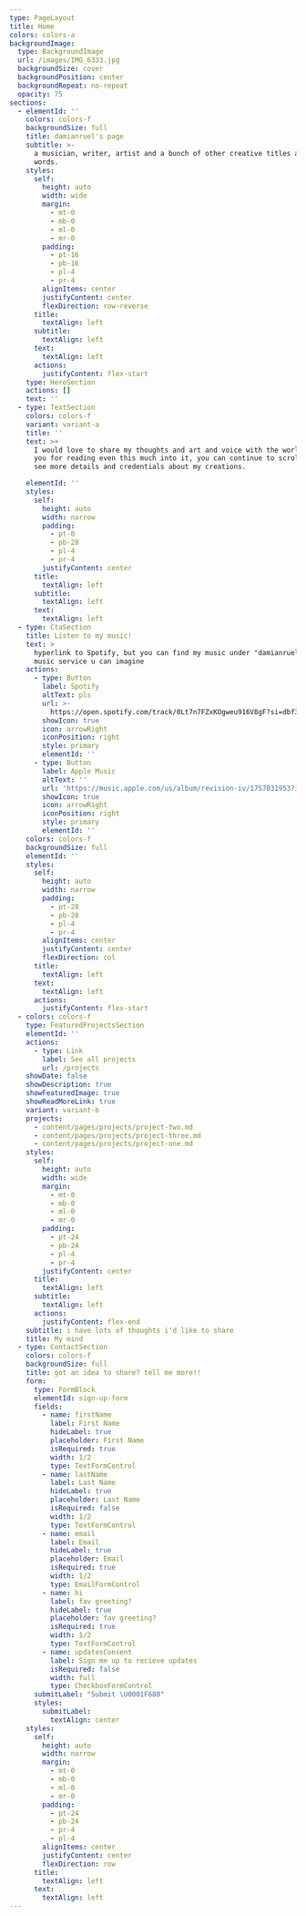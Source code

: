 ```yaml
---
type: PageLayout
title: Home
colors: colors-a
backgroundImage:
  type: BackgroundImage
  url: /images/IMG_6333.jpg
  backgroundSize: cover
  backgroundPosition: center
  backgroundRepeat: no-repeat
  opacity: 75
sections:
  - elementId: ''
    colors: colors-f
    backgroundSize: full
    title: damianruel's page
    subtitle: >-
      a musician, writer, artist and a bunch of other creative titles and buzz
      words.
    styles:
      self:
        height: auto
        width: wide
        margin:
          - mt-0
          - mb-0
          - ml-0
          - mr-0
        padding:
          - pt-16
          - pb-16
          - pl-4
          - pr-4
        alignItems: center
        justifyContent: center
        flexDirection: row-reverse
      title:
        textAlign: left
      subtitle:
        textAlign: left
      text:
        textAlign: left
      actions:
        justifyContent: flex-start
    type: HeroSection
    actions: []
    text: ''
  - type: TextSection
    colors: colors-f
    variant: variant-a
    title: ''
    text: >+
      I would love to share my thoughts and art and voice with the world. Thank
      you for reading even this much into it, you can continue to scroll down to
      see more details and credentials about my creations.

    elementId: ''
    styles:
      self:
        height: auto
        width: narrow
        padding:
          - pt-0
          - pb-28
          - pl-4
          - pr-4
        justifyContent: center
      title:
        textAlign: left
      subtitle:
        textAlign: left
      text:
        textAlign: left
  - type: CtaSection
    title: Listen to my music!
    text: >
      hyperlink to Spotify, but you can find my music under "damianruel" on any
      music service u can imagine
    actions:
      - type: Button
        label: Spotify
        altText: pls
        url: >-
          https://open.spotify.com/track/0Lt7n7FZxKOgweu916V8gF?si=dbf3d58889e54f11
        showIcon: true
        icon: arrowRight
        iconPosition: right
        style: primary
        elementId: ''
      - type: Button
        label: Apple Music
        altText: ''
        url: 'https://music.apple.com/us/album/revision-iv/1757031953?i=1757031954'
        showIcon: true
        icon: arrowRight
        iconPosition: right
        style: primary
        elementId: ''
    colors: colors-f
    backgroundSize: full
    elementId: ''
    styles:
      self:
        height: auto
        width: narrow
        padding:
          - pt-28
          - pb-28
          - pl-4
          - pr-4
        alignItems: center
        justifyContent: center
        flexDirection: col
      title:
        textAlign: left
      text:
        textAlign: left
      actions:
        justifyContent: flex-start
  - colors: colors-f
    type: FeaturedProjectsSection
    elementId: ''
    actions:
      - type: Link
        label: See all projects
        url: /projects
    showDate: false
    showDescription: true
    showFeaturedImage: true
    showReadMoreLink: true
    variant: variant-b
    projects:
      - content/pages/projects/project-two.md
      - content/pages/projects/project-three.md
      - content/pages/projects/project-one.md
    styles:
      self:
        height: auto
        width: wide
        margin:
          - mt-0
          - mb-0
          - ml-0
          - mr-0
        padding:
          - pt-24
          - pb-24
          - pl-4
          - pr-4
        justifyContent: center
      title:
        textAlign: left
      subtitle:
        textAlign: left
      actions:
        justifyContent: flex-end
    subtitle: i have lots of thoughts i'd like to share
    title: My mind
  - type: ContactSection
    colors: colors-f
    backgroundSize: full
    title: got an idea to share? tell me more!!
    form:
      type: FormBlock
      elementId: sign-up-form
      fields:
        - name: firstName
          label: First Name
          hideLabel: true
          placeholder: First Name
          isRequired: true
          width: 1/2
          type: TextFormControl
        - name: lastName
          label: Last Name
          hideLabel: true
          placeholder: Last Name
          isRequired: false
          width: 1/2
          type: TextFormControl
        - name: email
          label: Email
          hideLabel: true
          placeholder: Email
          isRequired: true
          width: 1/2
          type: EmailFormControl
        - name: hi
          label: fav greeting?
          hideLabel: true
          placeholder: fav greeting?
          isRequired: true
          width: 1/2
          type: TextFormControl
        - name: updatesConsent
          label: Sign me up to recieve updates
          isRequired: false
          width: full
          type: CheckboxFormControl
      submitLabel: "Submit \U0001F680"
      styles:
        submitLabel:
          textAlign: center
    styles:
      self:
        height: auto
        width: narrow
        margin:
          - mt-0
          - mb-0
          - ml-0
          - mr-0
        padding:
          - pt-24
          - pb-24
          - pr-4
          - pl-4
        alignItems: center
        justifyContent: center
        flexDirection: row
      title:
        textAlign: left
      text:
        textAlign: left
---
```

